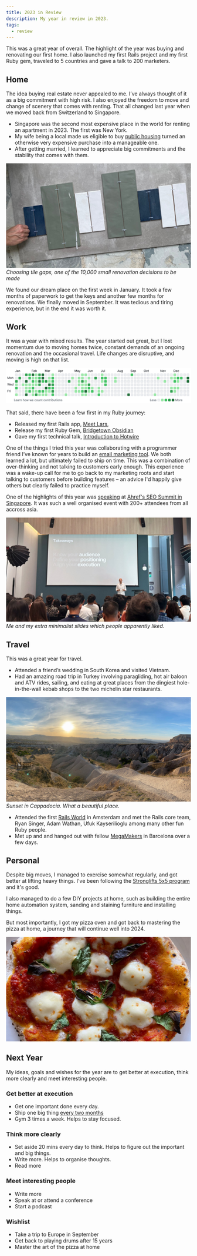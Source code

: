 ```yaml
---
title: 2023 in Review
description: My year in review in 2023.
tags:
  - review
---
```


This was a great year of overall. The highlight of the year was buying and renovating our first home. I also launched my first Rails project and my first Ruby gem, traveled to 5 countries and gave a talk to 200 marketers.

## Home

The idea buying real estate never appealed to me. I’ve always thought of it as a big commitment with high risk. I also enjoyed the freedom to move and change of scenery that comes with renting. That all changed last year when we moved back from Switzerland to Singapore. 

- Singapore was the second most expensive place in the world for renting an apartment in 2023. The first was New York.
- My wife being a local made us eligible to buy [public housing](https://en.wikipedia.org/wiki/Public_housing_in_Singapore) turned an otherwise very expensive purchase into a manageable one.
- After getting married, I learned to appreciate big commitments and the stability that comes with them. 

![Choosing Tiles](/assets/images/2023-in-review/choosing-tiles.jpg)
*Choosing tile gaps, one of the 10,000 small renovation decisions to be made*

We found our dream place on the first week in January. It took a few months of paperwork to get the keys and another few months for renovations. We finally moved in September. It was tedious and tiring experience, but in the end it was worth it.

## Work

It was a year with mixed results. The year started out great, but I lost momentum due to moving homes twice, constant demands of an ongoing renovation and the occasional travel. Life changes are disruptive, and moving is high on that list. 

![Onur's Github Commits 2023](/assets/images/2023-in-review/github-commits-2023.png)

That said, there have been a few first in my Ruby journey:

- Released my first Rails app, [Meet Lars](https://meetlars.com),
- Release my first Ruby Gem, [Bridgetown Obsidian](https://github.com/onurozer/bridgetown-obsidian)
- Gave my first technical talk, [Introduction to Hotwire](https://engineers.sg/video/introduction-to-hotwire--4437)

One of the things I tried this year was collaborating with a programmer friend I’ve known for years to build an [email marketing tool](https://incremental.so). We both learned a lot, but ultimately failed to ship on time. This was a combination of over-thinking and not talking to customers early enough. This experience was a wake-up call for me to go back to my marketing roots and start talking to customers before building features – an advice I'd happily give others but clearly failed to practice myself.

One of the highlights of this year was [speaking](https://www.youtube.com/watch?v=ToCOpJ8klAY) at [Ahref's SEO Summit in Singapore](https://ahrefs.com/events/seosummit-sg). It was such a well organised event with 200+ attendees from all accross asia. 


![Onur on Stage at Ahref's SEO Summit Singapore](/assets/images/2023-in-review/onur-on-stage.jpg)
*Me and my extra minimalist slides which people apparently liked.*

## Travel

This was a great year for travel.

- Attended a friend’s wedding in South Korea and visited Vietnam.
- Had an amazing road trip in Turkey involving paragliding, hot air baloon and ATV rides, sailing, and eating at great places from the dingiest hole-in-the-wall kebab shops to the two michelin star restaurants.

![Cappadocia Sunset](/assets/images/2023-in-review/cappadocia-sunset.jpg)
*Sunset in Cappadocia. What a beautiful place.*

- Attended the first [Rails World](https://rubyonrails.org/world/2023) in Amsterdam and met the Rails core team, Ryan Singer, Adam Wathan, Ufuk Kayserilioglu among many other fun Ruby people.
- Met up and and hanged out with fellow [MegaMakers](https://megamaker.co) in Barcelona over a few days.

## Personal

Despite big moves, I managed to exercise somewhat regularly, and got better at lifting heavy things. I've been following the [Stronglifts 5x5 program](https://stronglifts.com/5x5/) and it's good. 

I also managed to do a few DIY projects at home, such as building the entire home automation system, sanding and staining furniture and installing things. 

But most importantly, I got my pizza oven and got back to mastering the pizza at home, a journey that will continue well into 2024.

![Sourdough pizza at home](/assets/images/2023-in-review/sourdough-pizza.jpg)

## Next Year

My ideas, goals and wishes for the year are to get better at execution, think more clearly and meet interesting people.

### Get better at execution

- Get one important done every day.
- Ship one big thing [every two months](https://basecamp.com/shapeup)
- Gym 3 times a week. Helps to stay focused.

### Think more clearly 

- Set aside 20 mins every day to think. Helps to figure out the important and big things.
- Write more. Helps to organise thoughts.
- Read more

### Meet interesting people

- Write more
- Speak at or attend a conference
- Start a podcast

### Wishlist

- Take a trip to Europe in September
- Get back to playing drums after 15 years
- Master the art of the pizza at home